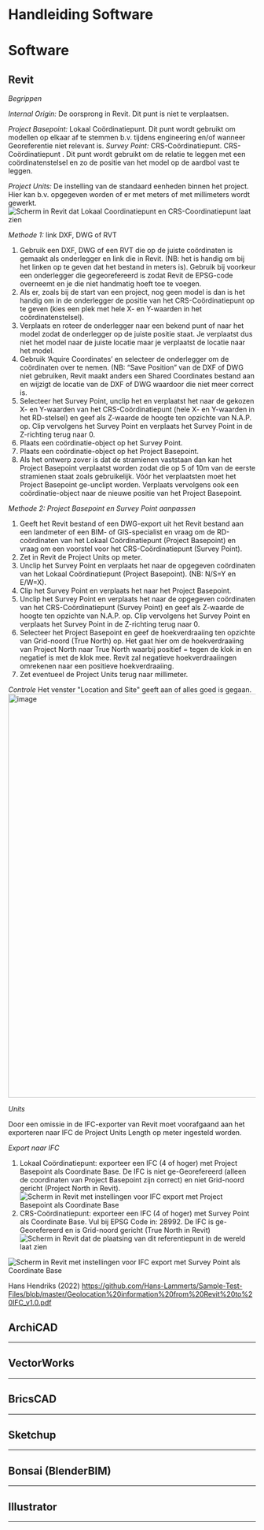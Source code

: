 # Handleiding Software

# Software

## Revit

*Begrippen*

*Internal Origin:* De oorsprong in Revit. Dit punt is niet te verplaatsen.

*Project Basepoint:* Lokaal Coördinatiepunt. Dit punt wordt gebruikt om modellen op elkaar af te stemmen b.v. tijdens engineering en/of wanneer Georeferentie niet relevant is.
*Survey Point:* CRS-Coördinatiepunt. CRS-Coördinatiepunt . Dit punt wordt gebruikt om de relatie te leggen met een coördinatenstelsel en zo de positie van het model op de aardbol vast te leggen.

*Project Units:* De instelling van de standaard eenheden binnen het project. Hier kan b.v. opgegeven worden of er met meters of met millimeters wordt gewerkt.
![Scherm in Revit dat Lokaal Coordinatiepunt en CRS-Coordinatiepunt laat zien](https://github.com/user-attachments/assets/7b10bf0a-77f0-456e-9ab1-e6840c05c3c5)


*Methode 1:* link DXF, DWG of RVT
1.	Gebruik een DXF, DWG of een RVT die op de juiste coördinaten is gemaakt als onderlegger en link die in Revit. (NB: het is handig om bij het linken op te geven dat het bestand in meters is). Gebruik bij voorkeur een onderlegger die gegeorefereerd is zodat Revit de EPSG-code overneemt en je die niet handmatig hoeft toe te voegen.
2.	Als er, zoals bij de start van een project, nog geen model is dan is het handig om in de onderlegger de positie van het CRS-Coördinatiepunt op te geven (kies een plek met hele X- en Y-waarden in het coördinatenstelsel).
3.	Verplaats en roteer de onderlegger naar een bekend punt of naar het model zodat de onderlegger op de juiste positie staat. Je verplaatst dus niet het model naar de juiste locatie maar je verplaatst de locatie naar het model.
4.	Gebruik ‘Aquire Coordinates’ en selecteer de onderlegger om de coördinaten over te nemen. (NB: “Save Position” van de DXF of DWG niet gebruiken, Revit maakt anders een Shared Coordinates bestand aan en wijzigt de locatie van de DXF of DWG waardoor die niet meer correct is.
5.	Selecteer het Survey Point, unclip het en verplaatst het naar de gekozen X- en Y-waarden van het CRS-Coördinatiepunt (hele X- en Y-waarden in het RD-stelsel) en geef als Z-waarde de hoogte ten opzichte van N.A.P. op. Clip vervolgens het Survey Point en verplaats het Survey Point in de Z-richting terug naar 0.
6.	Plaats een coördinatie-object op het Survey Point.
7.	Plaats een coördinatie-object op het Project Basepoint.
8.	Als het ontwerp zover is dat de stramienen vaststaan dan kan het Project Basepoint verplaatst worden zodat die op 5 of 10m van de eerste stramienen staat zoals gebruikelijk. Vóór het verplaatsten moet het Project Basepoint ge-unclipt worden. Verplaats vervolgens ook een coördinatie-object naar de nieuwe positie van het Project Basepoint.

*Methode 2: Project Basepoint en Survey Point aanpassen*
1.	Geeft het Revit bestand of een DWG-export uit het Revit bestand aan een landmeter of een BIM- of GIS-specialist en vraag om de RD-coördinaten van het Lokaal Coördinatiepunt (Project Basepoint) en vraag om een voorstel voor het CRS-Coördinatiepunt (Survey Point). 
2.	Zet in Revit de Project Units op meter.
3.	Unclip het Survey Point en verplaats het naar de opgegeven coördinaten van het Lokaal Coördinatiepunt (Project Basepoint). (NB: N/S=Y en E/W=X).
4.	Clip het Survey Point en verplaats het naar het Project Basepoint.
9.	Unclip het Survey Point en verplaats het naar de opgegeven coördinaten van het CRS-Coördinatiepunt (Survey Point) en geef als Z-waarde de hoogte ten opzichte van N.A.P. op. Clip vervolgens het Survey Point en verplaats het Survey Point in de Z-richting terug naar 0.
5.	Selecteer het Project Basepoint en geef de hoekverdraaiing ten opzichte van Grid-noord (True North) op. Het gaat hier om de hoekverdraaiing van Project North naar True North waarbij positief = tegen de klok in en negatief is met de klok mee. Revit zal negatieve hoekverdraaiingen omrekenen naar een positieve hoekverdraaiing.
6.	Zet eventueel de Project Units terug naar millimeter.

 *Controle*
 Het venster "Location and Site" geeft aan of alles goed is gegaan.
 <img width="1065" height="820" alt="image" src="https://github.com/user-attachments/assets/d229c509-434e-44a2-b7f9-9018d430ecde" />

*Units*

Door een omissie in de IFC-exporter van Revit moet voorafgaand aan het exporteren naar IFC de Project Units Length op meter ingesteld worden.

*Export naar IFC*
1.	Lokaal Coördinatiepunt: exporteer een IFC (4 of hoger) met Project Basepoint als Coordinate Base. De IFC is niet ge-Georefereerd (alleen de coordinaten van Project Basepoint zijn correct) en niet Grid-noord gericht (Project North in Revit).
![Scherm in Revit met instellingen voor IFC export met Project Basepoint als Coordinate Base](https://github.com/user-attachments/assets/c4bf15c6-3218-4455-8e02-82bab44b21c1)
2.	CRS-Coördinatiepunt: exporteer een IFC (4 of hoger) met Survey Point als Coordinate Base. Vul bij EPSG Code in: 28992. De IFC is ge-Georefereerd en is Grid-noord gericht (True North in Revit)
![Scherm in Revit dat de plaatsing van dit referentiepunt in de wereld laat zien](media/Lokaal_coördinatiepunt_in_Revit_2.png "Plaatsing van het lokaal coördinatiepunt in GIS in Revit")

![Scherm in Revit met instellingen voor IFC export met Survey Point als Coordinate Base](https://github.com/user-attachments/assets/1c77bf8d-8c8b-4c37-bb9a-3a405c6dd5d1)

Hans Hendriks (2022)
https://github.com/Hans-Lammerts/Sample-Test-Files/blob/master/Geolocation%20information%20from%20Revit%20to%20IFC_v1.0.pdf


## ArchiCAD
--- 

## VectorWorks
--- 

## BricsCAD
--- 

## Sketchup
--- 

## Bonsai (BlenderBIM)
--- 

## Illustrator
--- 



